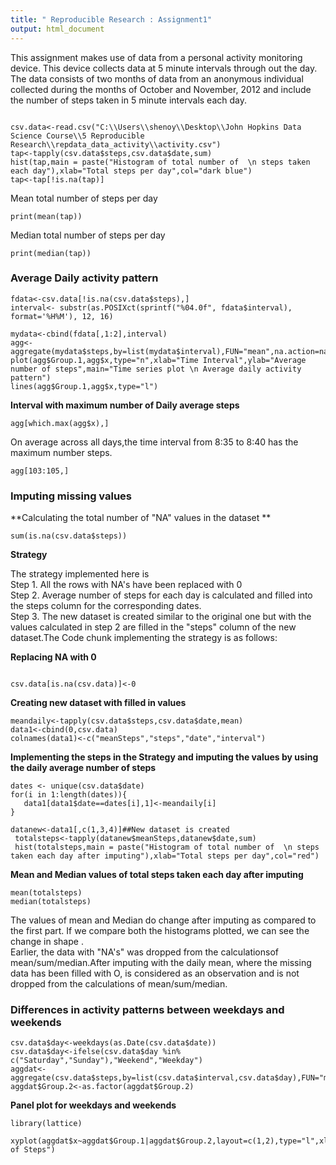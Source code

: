 ```yaml
---
title: " Reproducible Research : Assignment1"
output: html_document
---
```

This assignment makes use of data from a personal activity monitoring device. This device collects data at 5 minute intervals through out the day. The data consists of two months of data from an anonymous individual collected during the months of October and November, 2012 and include the number of steps taken in 5 minute intervals each day.  



```{r,echo=FALSE}

csv.data<-read.csv("C:\\Users\\shenoy\\Desktop\\John Hopkins Data Science Course\\5 Reproducible Research\\repdata_data_activity\\activity.csv")
tap<-tapply(csv.data$steps,csv.data$date,sum)
hist(tap,main = paste("Histogram of total number of  \n steps taken each day"),xlab="Total steps per day",col="dark blue")
tap<-tap[!is.na(tap)]
```
    
Mean total number of steps per day
```{r,echo=FALSE}
print(mean(tap))
```
  
Median total number of steps per day 
```{r,echo=FALSE}
print(median(tap))

```

### **Average Daily activity pattern**  
```{r,echo=TRUE}
fdata<-csv.data[!is.na(csv.data$steps),]
interval<- substr(as.POSIXct(sprintf("%04.0f", fdata$interval), format='%H%M'), 12, 16)

mydata<-cbind(fdata[,1:2],interval)
agg<- aggregate(mydata$steps,by=list(mydata$interval),FUN="mean",na.action=na.omit)
plot(agg$Group.1,agg$x,type="n",xlab="Time Interval",ylab="Average number of steps",main="Time series plot \n Average daily activity pattern")
lines(agg$Group.1,agg$x,type="l")

```
  
**Interval with maximum number of  Daily average steps**  
```{r,echo=TRUE}
agg[which.max(agg$x),]
```


On average across all days,the time interval from 8:35 to 8:40 has the maximum number steps.

```{r,echo=FALSE}
agg[103:105,]
```

### **Imputing missing values**    
   
**Calculating the total number of "NA" values in the dataset  **
```{r}
sum(is.na(csv.data$steps))
```
    
  **Strategy**  
  
   The strategy implemented here is  
   Step 1. All the rows with NA's have been replaced with 0  
   Step 2. Average number of steps for each day is calculated and filled into the steps column for the corresponding dates.  
   Step 3. The new  dataset is created similar to the original one but with the values calculated in step 2 are filled in the "steps" column of the new dataset.The Code chunk implementing the strategy is as follows:  
   
 **Replacing NA with 0**       
```{r,echo=TRUE}

csv.data[is.na(csv.data)]<-0
```

**Creating new dataset with filled in values**  
```{r,echo=TRUE}
meandaily<-tapply(csv.data$steps,csv.data$date,mean) 
data1<-cbind(0,csv.data)  
colnames(data1)<-c("meanSteps","steps","date","interval")
```

**Implementing the steps in the Strategy and imputing the values by using the daily average number of steps**
```{r,echo=TRUE}
dates <- unique(csv.data$date)
for(i in 1:length(dates)){
   data1[data1$date==dates[i],1]<-meandaily[i]
}

datanew<-data1[,c(1,3,4)]##New dataset is created
 totalsteps<-tapply(datanew$meanSteps,datanew$date,sum)
 hist(totalsteps,main = paste("Histogram of total number of  \n steps taken each day after imputing"),xlab="Total steps per day",col="red")
```
  
**Mean and Median values of total steps taken each day after imputing**    
```{r,echo=TRUE}
mean(totalsteps)
median(totalsteps)
```
  
  The values of mean and Median do change after imputing as compared to the first part. If we compare both the histograms plotted, we can see the change in shape .  
  Earlier, the data with "NA's" was dropped from the calculationsof mean/sum/median.After imputing with the daily mean, where the missing data has been filled with O, is considered as an observation and is not dropped from the calculations of mean/sum/median. 
  
### Differences in activity patterns between weekdays and weekends

```{r,echo=TRUE}
csv.data$day<-weekdays(as.Date(csv.data$date))
csv.data$day<-ifelse(csv.data$day %in% c("Saturday","Sunday"),"Weekend","Weekday")
aggdat<-aggregate(csv.data$steps,by=list(csv.data$interval,csv.data$day),FUN="mean")
aggdat$Group.2<-as.factor(aggdat$Group.2)
```
  

**Panel plot for weekdays and weekends**  
```{r,echo=TRUE}
library(lattice)

xyplot(aggdat$x~aggdat$Group.1|aggdat$Group.2,layout=c(1,2),type="l",xlab="Interval",ylab="Number of Steps")
```

  
  
   
  
   
   


